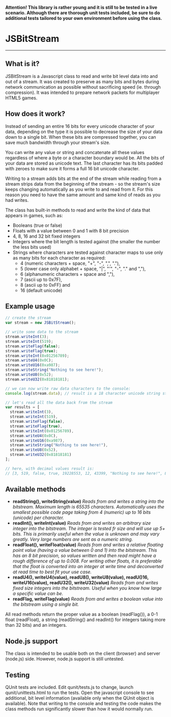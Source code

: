 **Attention! This library is rather young and it is still to be tested in a live scenario. Although there are thorough unit tests included, be sure to do additional tests tailored to your own environment before using the class.**

# JSBitStream #
---

## What is it? ##

JSBitStream is a Javascript class to read and write bit level data into and out of a stream. It was created to preserve as many bits and bytes during network communication as possible without sacrificing speed (ie. through compression). It was intended to prepare network packets for multiplayer HTML5 games.

## How does it work? ##

Instead of sending an entire 16 bits for every unicode character of your data, depending on the type it is possible to decrease the size of your data down to a single bit. When these bits are compressed together, you can save much bandwidth through your stream's size.

You can write any value or string and concatenate all these values regardless of where a byte or a character boundary would be. All the bits of your data are stored as unicode text. The last character has its bits padded with zeroes to make sure it forms a full 16 bit unicode character.

Writing to a stream adds bits at the end of the stream while reading from a stream strips data from the beginning of the stream - so the stream's size keeps changing automatically as you write to and read from it. For this reason you need to have the same amount and same kind of reads as you had writes.

The class has built-in methods to read and write the kind of data that appears in games, such as:
* Booleans (true or false)
* Floats with a value between 0 and 1 with 8 bit precision
* 4, 8, 16 and 32 bit fixed integers
* Integers where the bit length is tested against (the smaller the number the less bits used)
* Strings where characters are tested against character maps to use only as many bits for each character as required:
  * 4 (numeric characters + space, "+", "-", ",", "."), 
  * 5 (lower case only alphabet + space, "|", "'", "-", "." and ","), 
  * 6 (alphanumeric characters + space and ","), 
  * 7 (ascii up to 0x7F), 
  * 8 (ascii up to 0xFF) and 
  * 16 (default unicode)

## Example usage ##

```javascript
// create the stream
var stream = new JSBitStream();

// write some data to the stream
stream.writeInt(3);
stream.writeInt(519);
stream.writeFlag(false);
stream.writeFlag(true);
stream.writeInt(0x01256789);
stream.writeU4(0x0C);
stream.writeU16(0xa987);
stream.writeString("Nothing to see here!");
stream.writeU8(0x52);
stream.writeU32(0x81818181);

// we can now write raw data characters to the console:
console.log(stream.data); // result is a 18 character unicode string starting like this: ĥ枉쪘爀ᒝ...

// let's read all the data back from the stream
var results = [
  stream.writeInt(3),
  stream.writeInt(519),
  stream.writeFlag(false),
  stream.writeFlag(true),
  stream.writeInt(0x01256789),
  stream.writeU4(0x0C),
  stream.writeU16(0xa987),
  stream.writeString("Nothing to see here!"),
  stream.writeU8(0x52),
  stream.writeU32(0x81818181)
];

// here, with decimal values result is:
// [3, 519, false, true, 19228553, 12, 43399, "Nothing to see here!", 82, 2172748161]
```

## Available methods ##

* **readString(), writeString(value)** *Reads from and writes a string into the bitstream. Maximum length is 65535 characters. Automatically uses the smallest possible code page taking from 4 (numeric) up to 16 bits (unicode) per character.*
* **readInt(), writeInt(value)** *Reads from and writes an arbitrary size integer into the bitstream. The integer is tested fr size and will use up 5+ bits. This is primarily useful when the value is unknown and may vary greatly. Very large numbers are sent as a numeric string.*
* **readFloat(), writeFloat(value)** *Reads from and writes a relative floating point value (having a value between 0 and 1) into the bitstream. This has an 8 bit precision, so values written and then read might have a rough difference of up to 0.008. For writing other floats, it is preferable that the float is converted into an integer at write time and deconverted at read time to best fit your use case.*
* **readU4(), writeU4(value), readU8(), writeU8(value), readU()16, writeU16(value), readU32(), writeU32(value)** *Reads from and writes fixed size integers into the bitstream. Useful when you know how large a specific value can be.*
* **readFlag, writeFlag(value)** *Reads from and writes a boolean value into the bitstream using a single bit.*

All read methods return the proper value as a boolean (readFlag()), a 0-1 float (readFloat), a string (readString() and readInt() for integers taking more than 32 bits) and an integers.

## Node.js support ##

The class is intended to be usable both on the client (browser) and server (node.js) side. However, node.js support is still untested.

## Testing ##

QUnit tests are included. Edit qunit/tests.js to change, launch qunit/unittests.html to run the tests. Open the javascript console to see additional, bit level information (available only when the QUnit object is available). Note that writing to the console and testing the code makes the class methods run significantly slower than how it would normally run.
